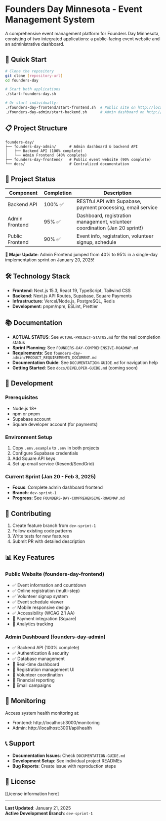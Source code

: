 # Founders Day Minnesota - Event Management System

A comprehensive event management platform for Founders Day Minnesota, consisting of two integrated applications: a public-facing event website and an administrative dashboard.

## 🚀 Quick Start

```bash
# Clone the repository
git clone [repository-url]
cd founders-day

# Start both applications
./start-founders-day.sh

# Or start individually:
./founders-day-frontend/start-frontend.sh  # Public site on http://localhost:3000
./founders-day-admin/start-backend.sh      # Admin dashboard on http://localhost:3001
```

## 📋 Project Structure

```
founders-day/
├── founders-day-admin/      # Admin dashboard & backend API
│   ├── Backend API (100% complete)
│   └── Admin Frontend (40% complete)
├── founders-day-frontend/   # Public event website (90% complete)
└── docs/                    # Centralized documentation
```

## 🎯 Project Status

| Component | Completion | Description |
|-----------|------------|-------------|
| Backend API | 100% ✅ | RESTful API with Supabase, payment processing, email service |
| Admin Frontend | 95% ✅ | Dashboard, registration management, volunteer coordination (Jan 20 sprint!) |
| Public Frontend | 90% ✅ | Event info, registration, volunteer signup, schedule |

**🚀 Major Update**: Admin Frontend jumped from 40% to 95% in a single-day implementation sprint on January 20, 2025!

## 🛠️ Technology Stack

- **Frontend**: Next.js 15.3, React 19, TypeScript, Tailwind CSS
- **Backend**: Next.js API Routes, Supabase, Square Payments
- **Infrastructure**: Vercel/Node.js, PostgreSQL, Redis
- **Development**: pnpm/npm, ESLint, Prettier

## 📚 Documentation

- **ACTUAL STATUS**: See `ACTUAL-PROJECT-STATUS.md` for the real completion status
- **Sprint Planning**: See `FOUNDERS-DAY-COMPREHENSIVE-ROADMAP.md`
- **Requirements**: See `founders-day-admin/PRODUCT_REQUIREMENTS_DOCUMENT.md`
- **Documentation Guide**: See `DOCUMENTATION-GUIDE.md` for navigation help
- **Getting Started**: See `docs/DEVELOPER-GUIDE.md` (coming soon)

## 🔧 Development

### Prerequisites
- Node.js 18+ 
- npm or pnpm
- Supabase account
- Square developer account (for payments)

### Environment Setup
1. Copy `.env.example` to `.env` in both projects
2. Configure Supabase credentials
3. Add Square API keys
4. Set up email service (Resend/SendGrid)

### Current Sprint (Jan 20 - Feb 3, 2025)
- **Focus**: Complete admin dashboard frontend
- **Branch**: `dev-sprint-1`
- **Progress**: See `FOUNDERS-DAY-COMPREHENSIVE-ROADMAP.md`

## 🤝 Contributing

1. Create feature branch from `dev-sprint-1`
2. Follow existing code patterns
3. Write tests for new features
4. Submit PR with detailed description

## 📊 Key Features

### Public Website (founders-day-frontend)
- ✅ Event information and countdown
- ✅ Online registration (multi-step)
- ✅ Volunteer signup system
- ✅ Event schedule viewer
- ✅ Mobile responsive design
- ✅ Accessibility (WCAG 2.1 AA)
- 🚧 Payment integration (Square)
- 🚧 Analytics tracking

### Admin Dashboard (founders-day-admin)
- ✅ Backend API (100% complete)
- ✅ Authentication & security
- ✅ Database management
- 🚧 Real-time dashboard
- 🚧 Registration management UI
- 🚧 Volunteer coordination
- 🚧 Financial reporting
- 🚧 Email campaigns

## 🚦 Monitoring

Access system health monitoring at:
- Frontend: http://localhost:3000/monitoring
- Admin: http://localhost:3001/api/health

## 📞 Support

- **Documentation Issues**: Check `DOCUMENTATION-GUIDE.md`
- **Development Setup**: See individual project READMEs
- **Bug Reports**: Create issue with reproduction steps

## 📝 License

[License information here]

---

**Last Updated**: January 21, 2025  
**Active Development Branch**: `dev-sprint-1`